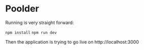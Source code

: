 # Poolder

Running is very straight forward:

``` npm install ```
``` npm run dev ```

Then the application is trying to go live on http://localhost:3000
